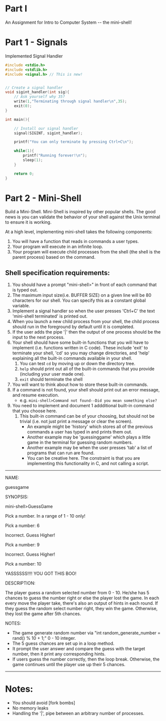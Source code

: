 # Part I

An Assignment for Intro to Computer System -- the mini-shell!

# Part 1 - Signals

Implemented Signal Handler

```c
#include <stdio.h>
#include <stdlib.h>
#include <signal.h> // This is new!


// Create a signal handler
void sigint_handler(int sig){
	// Ask yourself why 35?
	write(1,"Terminating through signal handler\n",35); 
	exit(0);
}

int main(){

	// Install our signal handler
	signal(SIGINT, sigint_handler);

	printf("You can only terminate by pressing Ctrl+C\n");

	while(1){
		printf("Running forever!\n");
		sleep(1);
	}

	return 0;
}
```

# Part 2 - Mini-Shell

Build a Mini-Shell. Mini-Shell is inspired by other popular shells. The good news is you can validate the behavior of your shell against the Unix terminal to ensure it is working.

At a high level, implementing mini-shell takes the following components:
1. You will have a function that reads in commands a user types.
2. Your program will execute in an infinite loop.
3. Your program will execute child processes from the shell (the shell is the parent process) based on the command.

## Shell specification requirements:

1. You should have a prompt "mini-shell>" in front of each command that is typed out.
2. The maximum input size(i.e. BUFFER SIZE) on a given line will be 80 characters for our shell. You can specify this as a constant global variable.
3. Implement a signal handler so when the user presses 'Ctrl+C' the text 'mini-shell terminated' is printed out.
4. When you launch a new child process from your shell, the child process should run in the foreground by default until it is completed.
5. If the user adds the pipe '|' then the output of one process should be the input to the next process.
6. Your shell should have some built-in functions that you will have to implement (i.e. functions written in C code). These include 'exit' to terminate your shell, 'cd' so you may change directories, and 'help' explaining all the built-in commands available in your shell.
	1. You can test `cd` by moving up or down the directory tree.
	2. `help` should print out all of the built-in commands that you provide (including your user made one).
	3. `exit` should terminate the shell 
7. You will want to think about how to store these built-in commands.
8. If a command is not found, your shell should print out an error message, and resume execution.
	- e.g. `mini-shell>Command not found--Did you mean something else?`
9. You need to implement and document 1 addditional built-in command that you choose here. 
	1. This built-in command can be of your choosing, but should not be trivial (i.e. not just print a message or clear the screen).
		- An example might be 'history' which stores all of the previous commands a user has typed in and prints them out.
		- Another example may be 'guessinggame' which plays a little game in the terminal for guessing random numbers.
		- Another example may be when the user presses 'tab' a list of programs that can run are found.
		- You can be creative here. The constraint is that you are implementing this functionality in C, and not calling a script.

-----------------------------------------------------
NAME: 

guessgame

SYNOPSIS: 

mini-shell>GuessGame

Pick a number. In a range of 1 - 10 only!

Pick a number: 6

Incorrect. Guess Higher!

Pick a number: 9

Incorrect. Guess Higher!

Pick a number: 10

YASSSSSS!!!! YOU GOT THIS BOO!

DESCRIPTION:

The player guess a random selected number from 0 - 10. He/she has 5 chances to guess the number right or else the player lost the game. In each every move the player take, there's also an output of hints in each round. If they guess the random select number right, they win the game. Otherwise, they lost the game after 5th chances.

NOTES:

- The game generate random number via "int random_generate_number = rand() % 10 + 1;"  0 - 10 integer.
- The 5 guess chances are set up in a loop method.
- It prompt the user answer and compare the guess with the target number, then it print any corresponding hints.
- If users guess the number correctly, then the loop break. Otherwise, the game continues until the player use up their 5 chances. 

-----------------------------------------------------

# Notes:

- You should avoid [fork bombs]
- No memory leaks
- Handling the '|', pipe  between an arbitrary number of processes.

